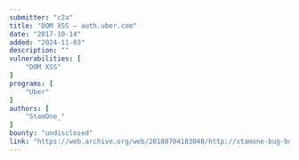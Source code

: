 ```yaml
---
submitter: "c2a"
title: "DOM XSS – auth.uber.com"
date: "2017-10-14"
added: "2024-11-03"
description: ""
vulnerabilities: [
    "DOM XSS"
]
programs: [
    "Uber"
]
authors: [
    "StamOne_"
]
bounty: "undisclosed"
link: "https://web.archive.org/web/20180704183048/http://stamone-bug-bounty.blogspot.com/2017/10/dom-xss-auth_14.html"
---
```




